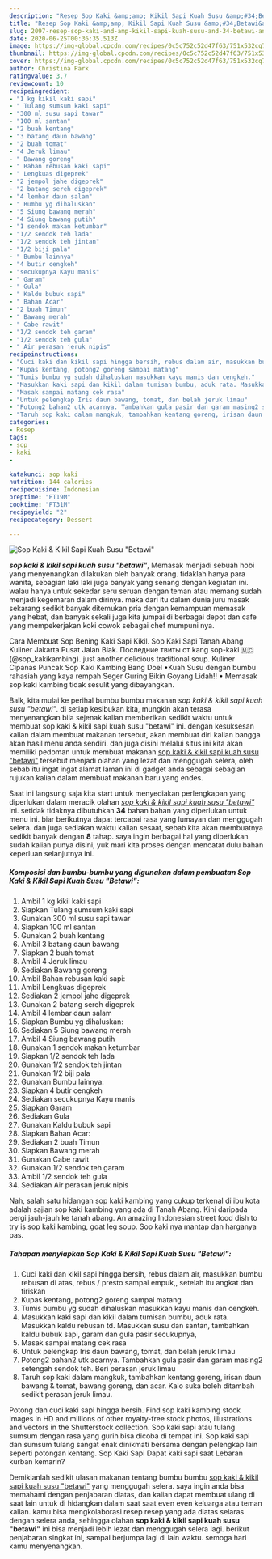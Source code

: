 ```yaml
---
description: "Resep Sop Kaki &amp;amp; Kikil Sapi Kuah Susu &amp;#34;Betawi&amp;#34; Lezat"
title: "Resep Sop Kaki &amp;amp; Kikil Sapi Kuah Susu &amp;#34;Betawi&amp;#34; Lezat"
slug: 2097-resep-sop-kaki-and-amp-kikil-sapi-kuah-susu-and-34-betawi-and-34-lezat
date: 2020-06-25T00:36:35.513Z
image: https://img-global.cpcdn.com/recipes/0c5c752c52d47f63/751x532cq70/sop-kaki-kikil-sapi-kuah-susu-betawi-foto-resep-utama.jpg
thumbnail: https://img-global.cpcdn.com/recipes/0c5c752c52d47f63/751x532cq70/sop-kaki-kikil-sapi-kuah-susu-betawi-foto-resep-utama.jpg
cover: https://img-global.cpcdn.com/recipes/0c5c752c52d47f63/751x532cq70/sop-kaki-kikil-sapi-kuah-susu-betawi-foto-resep-utama.jpg
author: Christina Park
ratingvalue: 3.7
reviewcount: 10
recipeingredient:
- "1 kg kikil kaki sapi"
- " Tulang sumsum kaki sapi"
- "300 ml susu sapi tawar"
- "100 ml santan"
- "2 buah kentang"
- "3 batang daun bawang"
- "2 buah tomat"
- "4 Jeruk limau"
- " Bawang goreng"
- " Bahan rebusan kaki sapi"
- " Lengkuas digeprek"
- "2 jempol jahe digeprek"
- "2 batang sereh digeprek"
- "4 lembar daun salam"
- " Bumbu yg dihaluskan"
- "5 Siung bawang merah"
- "4 Siung bawang putih"
- "1 sendok makan ketumbar"
- "1/2 sendok teh lada"
- "1/2 sendok teh jintan"
- "1/2 biji pala"
- " Bumbu lainnya"
- "4 butir cengkeh"
- "secukupnya Kayu manis"
- " Garam"
- " Gula"
- " Kaldu bubuk sapi"
- " Bahan Acar"
- "2 buah Timun"
- " Bawang merah"
- " Cabe rawit"
- "1/2 sendok teh garam"
- "1/2 sendok teh gula"
- " Air perasan jeruk nipis"
recipeinstructions:
- "Cuci kaki dan kikil sapi hingga bersih, rebus dalam air, masukkan bumbu rebusan di atas, rebus / presto sampai empuk,, setelah itu angkat dan tiriskan"
- "Kupas kentang, potong2 goreng sampai matang"
- "Tumis bumbu yg sudah dihaluskan masukkan kayu manis dan cengkeh."
- "Masukkan kaki sapi dan kikil dalam tumisan bumbu, aduk rata. Masukkan kaldu rebusan td. Masukkan susu dan santan, tambahkan kaldu bubuk sapi, garam dan gula pasir secukupnya,"
- "Masak sampai matang cek rasa"
- "Untuk pelengkap Iris daun bawang, tomat, dan belah jeruk limau"
- "Potong2 bahan2 utk acarnya. Tambahkan gula pasir dan garam masing2 setengah sendok teh. Beri perasan jeruk limau"
- "Taruh sop kaki dalam mangkuk, tambahkan kentang goreng, irisan daun bawang &amp; tomat, bawang goreng, dan acar. Kalo suka boleh ditambah sedikit perasan jeruk limau."
categories:
- Resep
tags:
- sop
- kaki
- 

katakunci: sop kaki  
nutrition: 144 calories
recipecuisine: Indonesian
preptime: "PT19M"
cooktime: "PT31M"
recipeyield: "2"
recipecategory: Dessert

---
```



![Sop Kaki &amp; Kikil Sapi Kuah Susu &#34;Betawi&#34;](https://img-global.cpcdn.com/recipes/0c5c752c52d47f63/751x532cq70/sop-kaki-kikil-sapi-kuah-susu-betawi-foto-resep-utama.jpg)

<b><i>sop kaki &amp; kikil sapi kuah susu &#34;betawi&#34;</i></b>, Memasak menjadi sebuah hobi yang menyenangkan dilakukan oleh banyak orang. tidaklah hanya para wanita, sebagian laki laki juga banyak yang senang dengan kegiatan ini. walau hanya untuk sekedar seru seruan dengan teman atau memang sudah menjadi kegemaran dalam dirinya. maka dari itu dalam dunia juru masak sekarang sedikit banyak ditemukan pria dengan kemampuan memasak yang hebat, dan banyak sekali juga kita jumpai di berbagai depot dan cafe yang mempekerjakan koki cowok sebagai chef mumpuni nya.

Cara Membuat Sop Bening Kaki Sapi Kikil. Sop Kaki Sapi Tanah Abang Kuliner Jakarta Pusat Jalan Biak. Последние твиты от kang sop-kaki 🇲🇨 (@sop_kakikambing). just another delicious traditional soup. Kuliner Cipanas Puncak Sop Kaki Kambing Bang Doel •Kuah Susu dengan bumbu rahasiah yang kaya rempah Seger Guring Bikin Goyang Lidah!! • Memasak sop kaki kambing tidak sesulit yang dibayangkan.

Baik, kita mulai ke perihal bumbu bumbu makanan <i>sop kaki &amp; kikil sapi kuah susu &#34;betawi&#34;</i>. di setiap kesibukan kita, mungkin akan terasa menyenangkan bila sejenak kalian memberikan sedikit waktu untuk membuat sop kaki &amp; kikil sapi kuah susu &#34;betawi&#34; ini. dengan kesuksesan kalian dalam membuat makanan tersebut, akan membuat diri kalian bangga akan hasil menu anda sendiri. dan juga disini melalui situs ini kita akan memiliki pedoman untuk membuat makanan <u>sop kaki &amp; kikil sapi kuah susu &#34;betawi&#34;</u> tersebut menjadi olahan yang lezat dan menggugah selera, oleh sebab itu ingat ingat alamat laman ini di gadget anda sebagai sebagian rujukan kalian dalam membuat makanan baru yang endes.


Saat ini langsung saja kita start untuk menyediakan perlengkapan yang diperlukan dalam meracik olahan <u><i>sop kaki &amp; kikil sapi kuah susu &#34;betawi&#34;</i></u> ini. setidak tidaknya dibutuhkan <b>34</b> bahan bahan yang diperlukan untuk menu ini. biar berikutnya dapat tercapai rasa yang lumayan dan menggugah selera. dan juga sediakan waktu kalian sesaat, sebab kita akan membuatnya sedikit banyak dengan <b>8</b> tahap. saya ingin berbagai hal yang diperlukan sudah kalian punya disini, yuk mari kita proses dengan mencatat dulu bahan keperluan selanjutnya ini.

<!--inarticleads1-->

##### Komposisi dan bumbu-bumbu yang digunakan dalam pembuatan Sop Kaki &amp; Kikil Sapi Kuah Susu &#34;Betawi&#34;:

1. Ambil 1 kg kikil kaki sapi
1. Siapkan  Tulang sumsum kaki sapi
1. Gunakan 300 ml susu sapi tawar
1. Siapkan 100 ml santan
1. Gunakan 2 buah kentang
1. Ambil 3 batang daun bawang
1. Siapkan 2 buah tomat
1. Ambil 4 Jeruk limau
1. Sediakan  Bawang goreng
1. Ambil  Bahan rebusan kaki sapi:
1. Ambil  Lengkuas digeprek
1. Sediakan 2 jempol jahe digeprek
1. Gunakan 2 batang sereh digeprek
1. Ambil 4 lembar daun salam
1. Siapkan  Bumbu yg dihaluskan:
1. Sediakan 5 Siung bawang merah
1. Ambil 4 Siung bawang putih
1. Gunakan 1 sendok makan ketumbar
1. Siapkan 1/2 sendok teh lada
1. Gunakan 1/2 sendok teh jintan
1. Gunakan 1/2 biji pala
1. Gunakan  Bumbu lainnya:
1. Siapkan 4 butir cengkeh
1. Sediakan secukupnya Kayu manis
1. Siapkan  Garam
1. Sediakan  Gula
1. Gunakan  Kaldu bubuk sapi
1. Siapkan  Bahan Acar:
1. Sediakan 2 buah Timun
1. Siapkan  Bawang merah
1. Gunakan  Cabe rawit
1. Gunakan 1/2 sendok teh garam
1. Ambil 1/2 sendok teh gula
1. Sediakan  Air perasan jeruk nipis


Nah, salah satu hidangan sop kaki kambing yang cukup terkenal di ibu kota adalah sajian sop kaki kambing yang ada di Tanah Abang. Kini daripada pergi jauh-jauh ke tanah abang. An amazing Indonesian street food dish to try is sop kaki kambing, goat leg soup. Sop kaki nya mantap dan harganya pas. 

<!--inarticleads2-->

##### Tahapan menyiapkan Sop Kaki &amp; Kikil Sapi Kuah Susu &#34;Betawi&#34;:

1. Cuci kaki dan kikil sapi hingga bersih, rebus dalam air, masukkan bumbu rebusan di atas, rebus / presto sampai empuk,, setelah itu angkat dan tiriskan
1. Kupas kentang, potong2 goreng sampai matang
1. Tumis bumbu yg sudah dihaluskan masukkan kayu manis dan cengkeh.
1. Masukkan kaki sapi dan kikil dalam tumisan bumbu, aduk rata. Masukkan kaldu rebusan td. Masukkan susu dan santan, tambahkan kaldu bubuk sapi, garam dan gula pasir secukupnya,
1. Masak sampai matang cek rasa
1. Untuk pelengkap Iris daun bawang, tomat, dan belah jeruk limau
1. Potong2 bahan2 utk acarnya. Tambahkan gula pasir dan garam masing2 setengah sendok teh. Beri perasan jeruk limau
1. Taruh sop kaki dalam mangkuk, tambahkan kentang goreng, irisan daun bawang &amp; tomat, bawang goreng, dan acar. Kalo suka boleh ditambah sedikit perasan jeruk limau.


Potong dan cuci kaki sapi hingga bersih. Find sop kaki kambing stock images in HD and millions of other royalty-free stock photos, illustrations and vectors in the Shutterstock collection. Sop kaki sapi atau tulang sumsum dengan rasa yang gurih bisa dicoba di tempat ini. Sop kaki sapi dan sumsum tulang sangat enak dinikmati bersama dengan pelengkap lain seperti potongan kentang. Sop Kaki Sapi Dapat kaki sapi saat Lebaran kurban kemarin? 

Demikianlah sedikit ulasan makanan tentang bumbu bumbu <u>sop kaki &amp; kikil sapi kuah susu &#34;betawi&#34;</u> yang menggugah selera. saya ingin anda bisa memahami dengan penjabaran diatas, dan kalian dapat membuat ulang di saat lain untuk di hidangkan dalam saat saat even even keluarga atau teman kalian. kamu bisa mengkolaborasi resep resep yang ada diatas selaras dengan selera anda, sehingga olahan <b>sop kaki &amp; kikil sapi kuah susu &#34;betawi&#34;</b> ini bisa menjadi lebih lezat dan menggugah selera lagi. berikut penjabaran singkat ini, sampai berjumpa lagi di lain waktu. semoga hari kamu menyenangkan.
